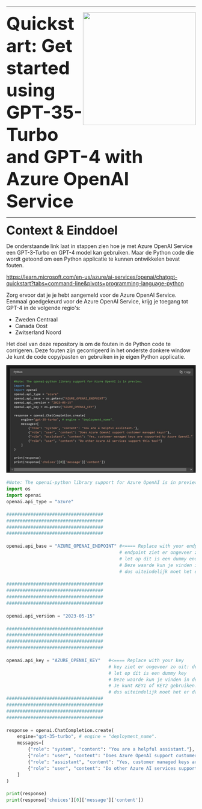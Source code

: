 <!--
https://docs.github.com/en/get-started/writing-on-github/getting-started-with-writing-and-formatting-on-github/basic-writing-and-formatting-syntax
-->



***********


<img align="right" width="300" height="300" src="https://avatars.githubusercontent.com/u/115706761?s=400&u=7c6cae892816e172b0b7eef99f2d32adb948c6ad&v=4">

<!--
>• Data verwijst naar gegevens die veelal worden verzameld op basis van metingen met behulp van meetsystemen en/of observaties gedaan door mensen.
>
>•  Informatie is een maat voor gereduceerde onzekerheid over beschikbare data. Bijvoorbeeld met behulp van een weermodel kan op basis van meteorologische data een voorspelling gedaan worden over het verloop van de temperatuur voor de komende week. Dus het weermodel structureert en presenteert "betekenisloze" data zoals temperatuur en luchtdruk op een voor mensen betekenisvolle wijze
-->

<font size="8"> **Quickstart: Get started using GPT-35-Turbo and GPT-4 with Azure OpenAI Service**</font>



***********

<font size="6"> **Context & Einddoel**</font>

De onderstaande link laat in stappen zien hoe je met Azure OpenAI Service een GPT-3-Turbo en GPT-4 model kan gebruiken.
Maar de Python code die wordt getoond om een Python applicatie te kunnen  ontwikkelen bevat fouten.

https://learn.microsoft.com/en-us/azure/ai-services/openai/chatgpt-quickstart?tabs=command-line&pivots=programming-language-python


Zorg ervoor dat je je hebt aangemeld voor de Azure OpenAI Service. Eenmaal goedgekeurd voor de Azure OpenAI Service, krijg je toegang tot GPT-4 in de volgende regio's:

 * Zweden Centraal
 * Canada Oost
 * Zwitserland Noord 





Het doel van deze repository is om de fouten in de Python code te corrigeren.
Deze fouten zijn gecorrigeerd in het onderste donkere window
Je kunt de code copy/pasten en gebruiken in je eigen Python applicatie.



![Alt text](code-1.JPG)



```python
#Note: The openai-python library support for Azure OpenAI is in preview.
import os
import openai
openai.api_type = "azure"

####################################
####################################
####################################
####################################

openai.api_base = "AZURE_OPENAI_ENDPOINT" #<==== Replace with your endpoint
                                          # endpoint ziet er ongeveer zo uit: https://openai.azure-api.com/
                                          # let op dit is een dummy endpoint
                                          # Deze waarde kun je vinden in de Keys & Endpoint sectie wanneer je je bron bekijkt vanuit het Azure portaal. 
                                          # dus uiteindelijk moet het er dan zo uitzien:     openai.api_base ="https://openai.azure-api.com/"

####################################
####################################
####################################
####################################                   

openai.api_version = "2023-05-15"

####################################
####################################
####################################
####################################

openai.api_key = "AZURE_OPENAI_KEY"   #<==== Replace with your key
                                      # key ziet er ongeveer zo uit: ded218c778894f6da4d3c3456c6904194
                                      # let op dit is een dummy key
                                      # Deze waarde kun je vinden in de Keys & Endpoint sectie wanneer je je bron bekijkt vanuit het Azure portaal. 
                                      # Je kunt KEY1 of KEY2 gebruiken.
                                      # dus uiteindelijk moet het er dan zo uitzien:     openai.api_key ="ded218c778894f6da4d3c3456c6904194"
####################################
####################################
####################################
####################################

response = openai.ChatCompletion.create(
    engine="gpt-35-turbo", # engine = "deployment_name".
    messages=[
        {"role": "system", "content": "You are a helpful assistant."},
        {"role": "user", "content": "Does Azure OpenAI support customer managed keys?"},
        {"role": "assistant", "content": "Yes, customer managed keys are supported by Azure OpenAI."},
        {"role": "user", "content": "Do other Azure AI services support this too?"}
    ]
)

print(response)
print(response['choices'][0]['message']['content'])

```